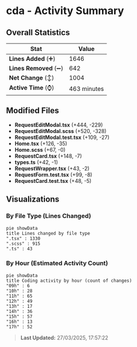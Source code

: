 # cda - Activity Summary 

## Overall Statistics

| Stat                   | Value                                                             |
| ---------------------- | ----------------------------------------------------------------- |
| **Lines Added** (➕)   | 1646                                          |
| **Lines Removed** (➖) | 642                                        |
| **Net Change** (↕)    | 1004                |
| **Active Time** (⌚)   | 463 minutes |


## Modified Files
- **RequestEditModal.tsx** (+444, -229)
- **RequestEditModal.scss** (+520, -328)
- **RequestEditModal.test.tsx** (+109, -27)
- **Home.tsx** (+126, -35)
- **Home.scss** (+67, -0)
- **RequestCard.tsx** (+148, -7)
- **types.ts** (+42, -1)
- **RequestWrapper.tsx** (+43, -2)
- **RequestForm.test.tsx** (+99, -8)
- **RequestCard.test.tsx** (+48, -5)

## Visualizations

### By File Type (Lines Changed)

```mermaid
pie showData
title Lines changed by file type
".tsx" : 1330
".scss" : 915
".ts" : 43
```

### By Hour (Estimated Activity Count)

```mermaid
pie showData
title Coding activity by hour (count of changes)
"09h" : 6
"10h" : 28
"11h" : 65
"12h" : 49
"13h" : 17
"14h" : 36
"15h" : 57
"16h" : 13
"17h" : 52
```


> **Last Updated:** 27/03/2025, 17:57:22